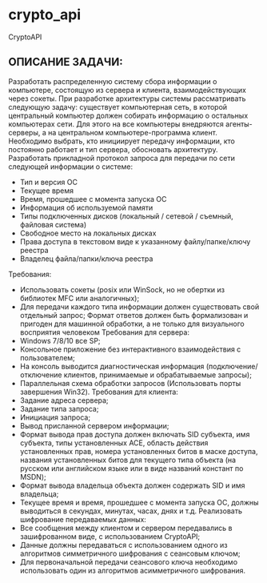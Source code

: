 # crypto_api
CryptoAPI

## ОПИСАНИЕ ЗАДАЧИ:

Разработать распределенную систему сбора информации о компьютере, состоящую из сервера и клиента, взаимодействующих через сокеты. 
При разработке архитектуры системы рассматривать следующую задачу: существует компьютерная сеть, в которой центральный компьютер должен собирать информацию о остальных компьютерах сети. Для этого на все компьютеры внедряются агенты-серверы, а на центральном компьютере-программа клиент. Необходимо выбрать, кто инициирует передачу информации, кто постоянно работает и тип сервера, обосновать архитектуру.
Разработать прикладной протокол запроса для передачи по сети следующей информации о системе:
- Тип и версия ОС 
- Текущее время 
- Время, прошедшее с момента запуска ОС 
- Информация об используемой памяти 
- Типы подключенных дисков  (локальный / сетевой / съемный, файловая система)
- Свободное место на локальных дисках 
- Права доступа в текстовом виде к указанному файлу/папке/ключу реестра
- Владелец файла/папки/ключа реестра 

Требования:
- Использовать сокеты (posix или WinSock, но не обертки из библиотек MFC или аналогичных);
- Для передачи каждого типа информации должен существовать свой отдельный запрос;
Формат ответов должен быть формализован и пригоден для машинной обработки, а не только для визуального восприятия человеком
Требования для сервера:
- Windows 7/8/10 все SP;
- Консольное приложение без интерактивного взаимодействия с пользователем;
- На консоль выводится диагностическая информация (подключение/отключение клиентов, принимаемые и обрабатываемые запросы);
- Параллельная схема обработки запросов (Использовать порты завершения Win32).
Требования для клиента:
- Задание адреса сервера;
- Задание типа запроса;
- Инициация запроса;
- Вывод присланной сервером информации;
- Формат вывода прав доступа должен включать SID субъекта, имя субъекта, типы установленных ACE, область действия установленных прав, номера установленных битов в маске доступа, названия установленных битов для текущего типа объекта (на русском или английском языке или в виде названий констант по MSDN);
- Формат вывода владельца объекта должен содержать SID и имя владельца;
- Текущее время и время, прошедшее с момента запуска ОС, должны выводиться в секундах, минутах, часах, днях и т.д.
Реализовать шифрование передаваемых данных:
- Все сообщения между клиентом и сервером передавались в зашифрованном виде, с использованием CryptoAPI;
- Данные должны передаваться с использованием одного из алгоритмов симметричного шифрования с сеансовым ключом;
- Для первоначальной передачи сеансового ключа необходимо использовать один из алгоритмов асимметричного шифрования.
